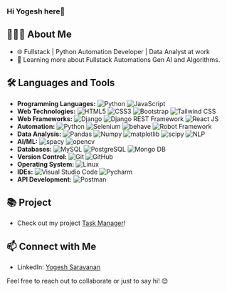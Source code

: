 ### Hi Yogesh here👋

## 👨🏻‍💻 About Me
- 🌐 Fullstack | Python Automation Developer | Data Analyst at work
- 🌱 Learning more about Fullstack Automations Gen AI and Algorithms.

## 🛠 Languages and Tools
- **Programming Languages:** 
  ![Python](https://camo.githubusercontent.com/8717d68f9391c117fed2e684f1661d04825367eea9e812bce2316064552612cb/68747470733a2f2f696d672e736869656c64732e696f2f62616467652f2d507974686f6e2d3333333333333f7374796c653d666c6174266c6f676f3d707974686f6e)
  ![JavaScript](https://camo.githubusercontent.com/7533cf04f3aee7c09a42eec7cc35795091924e730e82893068eb0c1c58d2c5ce/68747470733a2f2f696d672e736869656c64732e696f2f62616467652f2d4a6176615363726970742d3333333333333f7374796c653d666c6174266c6f676f3d6a617661736372697074)
- **Web Technologies:** 
  ![HTML5](https://camo.githubusercontent.com/778fb99e61baf467bcc5d71d08c17e1d913ff659cf4cdaa8bf85ee9045950973/68747470733a2f2f696d672e736869656c64732e696f2f62616467652f2d48544d4c352d3333333333333f7374796c653d666c6174266c6f676f3d48544d4c35) 
   ![CSS3](https://camo.githubusercontent.com/eee41ce3efe7e3fd9a28a4104fcf601e96769275473a962a688d6e297abe723d/68747470733a2f2f696d672e736869656c64732e696f2f62616467652f2d435353332d3333333333333f7374796c653d666c6174266c6f676f3d43535333266c6f676f436f6c6f723d313537324236) 
  ![Bootstrap](https://camo.githubusercontent.com/f30429f7bf857f532c7d2a13c44483afa14968fe871b1b122798d2efc3d33205/68747470733a2f2f696d672e736869656c64732e696f2f62616467652f2d426f6f7473747261702d3333333333333f7374796c653d666c6174266c6f676f3d626f6f747374726170266c6f676f436f6c6f723d353633443743) 
  ![Tailwind CSS](https://camo.githubusercontent.com/c16cb1f9367bea893a8bace199fc5a0184fc038ab91a46b16d91e54a857a58de/68747470733a2f2f696d672e736869656c64732e696f2f62616467652f2d5461696c77696e642532304353532d3333333333333f7374796c653d666c6174266c6f676f3d7461696c77696e64637373)
- **Web Frameworks:** 
  ![Django](https://camo.githubusercontent.com/86e36137522e000785195891e72484eec7168e78b11fde3fd518b0da8bbc551c/68747470733a2f2f696d672e736869656c64732e696f2f62616467652f2d446a616e676f2d3039324532303f7374796c653d666c6174266c6f676f3d646a616e676f) 
  ![Django REST Framework](https://camo.githubusercontent.com/4eb0969fb9ac20c4dd78eeef27471134895d78d25963b3f5676e8ac1f70879ec/68747470733a2f2f696d672e736869656c64732e696f2f62616467652f2d446a616e676f253230524553542532304672616d65776f726b2d3039324532303f7374796c653d666c6174266c6f676f3d646a616e676f) 
  ![React JS](https://camo.githubusercontent.com/991ebca064ac822b196eca06068ff3f84330a7bd9eb0e9c22119759eacc2afb2/68747470733a2f2f696d672e736869656c64732e696f2f62616467652f2d52656163742532304a532d3333333333333f7374796c653d666c6174266c6f676f3d7265616374)
- **Automation:** 
  ![Python](https://camo.githubusercontent.com/8717d68f9391c117fed2e684f1661d04825367eea9e812bce2316064552612cb/68747470733a2f2f696d672e736869656c64732e696f2f62616467652f2d507974686f6e2d3333333333333f7374796c653d666c6174266c6f676f3d707974686f6e) 
  ![Selenium](https://img.shields.io/badge/-Selenium-333333?style=flat&logo=selenium) 
  ![behave](https://img.shields.io/badge/-Cucumber-333333?style=flat&logo=cucumber) 
  ![Robot Framework](https://img.shields.io/badge/-Robot%20Framework-333333?style=flat&logo=Robot%20Framework) 
- **Data Analysis:** 
  ![Pandas](https://img.shields.io/badge/-Pandas-333333?style=flat&logo=pandas) 
  ![Numpy](https://img.shields.io/badge/-Numpy-333333?style=flat&logo=numpy) 
  ![matplotlib](https://img.shields.io/badge/-MatplotLib-333333?style=flat&logo=matplotlib) 
  ![scipy](https://img.shields.io/badge/-scipy-333333?style=flat&logo=scipy) 
  ![NLP](https://img.shields.io/badge/-nlp-333333?style=flat&logo=natural%20language%20processing)
- **AI/ML:** 
  ![spacy](https://img.shields.io/badge/-Spacy-333333?style=flat&logo=spacy) 
  ![opencv](https://img.shields.io/badge/-opencv-333333?style=flat&logo=opencv)
- **Databases:** 
  ![MySQL](https://camo.githubusercontent.com/b214d6c730768e6146044a0926dfe561649b932d95e7bff02fe3d36062f8fe82/68747470733a2f2f696d672e736869656c64732e696f2f62616467652f2d4d7953514c2d3333333333333f7374796c653d666c6174266c6f676f3d6d7973716c) 
  ![PostgreSQL](https://img.shields.io/badge/-PostgreSQL-333333?style=flat&logo=PostgreSQL) 
  ![Mongo DB](https://img.shields.io/badge/-mongo-333333?style=flat&logo=mongoDB)
- **Version Control:** 
  ![Git](https://img.shields.io/badge/-Git-333333?style=flat&logo=Git) 
  ![GitHub](https://img.shields.io/badge/-GitHub-333333?style=flat&logo=GitHub)
- **Operating System:** 
  ![Linux](https://img.shields.io/badge/-Linux-333333?style=flat&logo=Linux)
- **IDEs:** 
  ![Visual Studio Code](https://img.shields.io/badge/-Visual%20Studio%20Code-333333?style=flat&logo=Visual%20Studio%20Code) 
  ![Pycharm](https://img.shields.io/badge/-Pycharm-333333?style=flat&logo=Pycharm)
- **API Development:** 
  ![Postman](https://img.shields.io/badge/-Postman-333333?style=flat&logo=Postman)




## 📚 Project
- Check out my project [Task Manager](https://web-production-8138.up.railway.app/)!

## 📫 Connect with Me
- LinkedIn: [Yogesh Saravanan](https://www.linkedin.com/in/yogeshwaran-saravanan-71874217b/)

Feel free to reach out to collaborate or just to say hi! 😊
